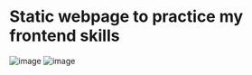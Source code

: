 # Static webpage to practice my frontend skills

![image](https://user-images.githubusercontent.com/94861828/191201199-a8fac41f-5d70-47fa-bee1-5b40a3f50410.png)
![image](https://user-images.githubusercontent.com/94861828/191201665-ed82ac54-446e-4318-b925-b5c62c4d247b.png)
